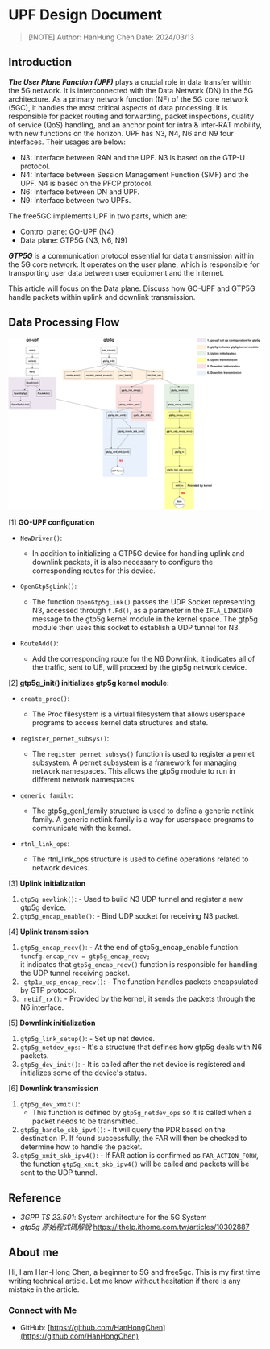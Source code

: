 # UPF Design Document
>
>[!NOTE]
> Author: HanHung Chen
> Date: 2024/03/13

## Introduction

***The User Plane Function (UPF)*** plays a crucial role in data transfer within the 5G network. It is interconnected with the Data Network (DN) in the 5G architecture. As a primary network function (NF) of the 5G core network (5GC), it handles the most critical aspects of data processing. It is responsible for packet routing and forwarding, packet inspections, quality of service (QoS) handling, and an anchor point for intra & inter-RAT mobility, with new functions on the horizon.
UPF has N3, N4, N6 and N9 four interfaces. Their usages are below:

- N3: Interface between RAN and the UPF. N3 is based on the GTP-U protocol.
- N4: Interface between Session Management Function (SMF) and the UPF. N4 is based on the PFCP protocol.
- N6: Interface between DN and UPF.
- N9: Interface between two UPFs.

The free5GC implements UPF in two parts, which are:

- Control plane: GO-UPF (N4)
- Data plane: GTP5G (N3, N6, N9)

***GTP5G*** is a communication protocol essential for data transmission within the 5G core network. It operates on the user plane, which is responsible for transporting user data between user equipment and the Internet.

This article will focus on the Data plane. Discuss how GO-UPF and GTP5G  handle packets within uplink and downlink transmission.

## Data Processing Flow
![free5GC_UL/DL_Workflow](./gtp5g_ULDL.jpg)

[1] **GO-UPF configuration**

  - `NewDriver()`:
    - In addition to initializing a GTP5G device for handling uplink and downlink packets, it is also necessary to configure the corresponding routes for this device.

  - `OpenGtp5gLink()`:
    - The function `OpenGtp5gLink()` passes the UDP Socket representing N3, accessed through `f.Fd()`, as a parameter in the `IFLA_LINKINFO` message to the gtp5g kernel module in the kernel space. The gtp5g module then uses this socket to establish a UDP tunnel for N3.
  - `RouteAdd()`:
    - Add the corresponding route for the N6 Downlink, it indicates all of the traffic, sent to UE, will proceed by the gtp5g network device.

[2] **gtp5g_init() initializes gtp5g kernel module:**

  - `create_proc()`:
    - The Proc filesystem is a virtual filesystem that allows userspace programs to access kernel data structures and state.

  - `register_pernet_subsys()`:
    - The `register_pernet_subsys()` function is used to register a pernet subsystem. A pernet subsystem is a framework for managing network namespaces. This allows the gtp5g module to run in different network namespaces.

  - `generic family`:
    - The gtp5g_genl_family structure is used to define a generic netlink family. A generic netlink family is a way for userspace programs to communicate with the kernel.

  - `rtnl_link_ops`:
    - The rtnl_link_ops structure is used to define operations related to network devices.

[3] **Uplink initialization**

  1. `gtp5g_newlink()`:
    - Used to build N3 UDP tunnel and register a new gtp5g device.
  2. `gtp5g_encap_enable()`:
    - Bind UDP socket for receiving N3 packet.

[4] **Uplink transmission**

  1. `gtp5g_encap_recv()`:
    - At the end of gtp5g_encap_enable function:
      `tuncfg.encap_rcv = gtp5g_encap_recv;` \
      it indicates that `gtp5g_encap_recv()` function is responsible for handling the UDP tunnel receiving packet.
  2. ` gtp1u_udp_encap_recv()`:
    - The function handles packets encapsulated by GTP protocol. 
  3. ` netif_rx()`:
    - Provided by the kernel, it sends the packets through the N6 interface.

[5] **Downlink initialization**

  1. `gtp5g_link_setup()`:
    - Set up net device.
  2. `gtp5g_netdev_ops`:
    - It's a structure that defines how gtp5g deals with N6 packets.
  3. `gtp5g_dev_init()`:
    - It is called after the net device is registered and initializes some of the device's status.

[6] **Downlink transmission**

  1. `gtp5g_dev_xmit()`:
      - This function is defined by `gtp5g_netdev_ops` so it is called when a packet needs to be transmitted.
  2. `gtp5g_handle_skb_ipv4()`:
    - It will query the PDR based on the destination IP. If found successfully, the FAR will then be checked to determine how to handle the packet.
  3. `gtp5g_xmit_skb_ipv4()`:
    - If FAR action is confirmed as `FAR_ACTION_FORW`, the function `gtp5g_xmit_skb_ipv4()` will be called and packets will be sent to the UDP tunnel.

## Reference

- *3GPP TS 23.501*: System architecture for the 5G System
- *gtp5g 原始程式碼解說* https://ithelp.ithome.com.tw/articles/10302887

## About me

Hi, I am Han-Hong Chen, a beginner to 5G and free5gc. This is my first time writing technical article. Let me know without hesitation if there is any mistake in the article.

### Connect with Me

- GitHub: [https://github.com/HanHongChen](https://github.com/HanHongChen)